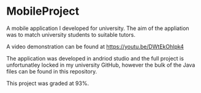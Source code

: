 # MobileProject

A mobile application I developed for university. The aim of the appliation was to match university students to suitable tutors. 

A video demonstration can be found at https://youtu.be/DWtEkOhlpk4

The application was developed in andriod studio and the full project is unfortunatley locked in my university GitHub, however the bulk of the Java files can be found in this repository. 

This project was graded at 93%. 

